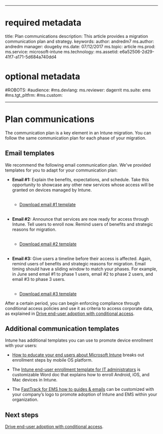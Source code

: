 
---
# required metadata

title: Plan communications
description: This article provides a migration communication plan and strategy.
keywords:
author: andredm7
ms.author: andredm
manager: dougeby
ms.date: 07/12/2017
ms.topic: article
ms.prod:
ms.service: microsoft-intune
ms.technology:
ms.assetid: e6a52506-2d29-41f7-a171-5d684a740dd4

# optional metadata

#ROBOTS:
#audience:
#ms.devlang:
ms.reviewer: dagerrit
ms.suite: ems
#ms.tgt_pltfrm:
#ms.custom:

---

# Plan communications

The communication plan is a key element in an Intune migration. You can follow the same communication plan for each phase of your migration.

## Email templates

We recommend the following email communication plan. We've provided templates for you to adapt for your communication plan:

-   **Email \#1:** Explain the benefits, expectations, and schedule. Take this opportunity to showcase any other new services whose access will be granted on devices managed by Intune.<br/><br/>


    -   [Download email \#1 template](https://gallery.technet.microsoft.com/Intune-migration-guide-end-e3209b35)
<br></br>

-   **Email \#2:** Announce that services are now ready for access through Intune. Tell users to enroll now. Remind users of benefits and strategic reasons for migration.<br/><br/>


    -   [Download email \#2 template](https://gallery.technet.microsoft.com/Intune-migration-guide-end-a9d25eb5)
<br></br>

-   **Email \#3:** Give users a timeline before their access is affected. Again, remind users of benefits and strategic reasons for migration. Email timing should have a sliding window to match your phases. For example, in June send email \#1 to phase 1 users, email \#2 to phase 2 users, and email \#3 to phase 3 users.<br/><br/>

    -   [Download email \#3 template](https://gallery.technet.microsoft.com/Intune-migration-guide-end-831521b5)

After a certain period, you can begin enforcing compliance through conditional access policies and use it as criteria to access corporate data, as explained in [Drive end-user adoption with conditional access](migration-guide-drive-adoption.md).

## Additional communication templates

Intune has additional templates you can use to promote device enrollment with your users:

-   [How to educate your end users about Microsoft Intune](end-user-educate.md) breaks out enrollment steps by mobile OS platform.

-   The [Intune end-user enrollment template for IT administrators](https://gallery.technet.microsoft.com/End-user-Intune-enrollment-55dfd64a) is customizable Word doc that explains how to enroll Android, iOS, and Mac devices in Intune.

-   The [FastTrack for EMS how to guides & emails](https://gallery.technet.microsoft.com/FastTrack-for-EMS-How-To-f170da4c) can be customized with your company’s logo to promote adoption of Intune and EMS within your organization.

## Next steps

[Drive end-user adoption with conditional access](migration-guide-drive-adoption.md).
